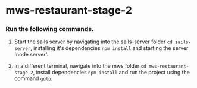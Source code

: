 # mws-restaurant-stage-2

### Run the following commands.
1. Start the sails server by navigating into the sails-server folder `cd sails-server`, installing it's dependencies `npm install` and starting the server 'node server'.

2. In a different terminal, navigate into the mws folder `cd mws-restaurant-stage-2`, install dependencies `npm install` and run the project using the command `gulp`.
